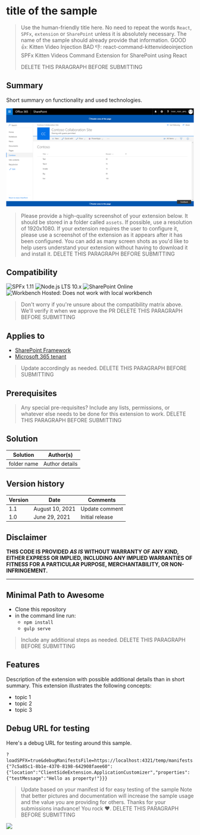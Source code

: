 # title of the sample

> Use the human-friendly title here. No need to repeat the words `React`, `SPFx`, `extension` or `SharePoint` unless it is absolutely necessary. The name of the sample should already provide that information.
> GOOD 👍:
>     Kitten Video Injection
> BAD 👎:
>     react-command-kittenvideoinjection
>     SPFx Kitten Videos Command Extension for SharePoint using React
>
> DELETE THIS PARAGRAPH BEFORE SUBMITTING

## Summary
Short summary on functionality and used technologies.

![picture of the extension in action](assets/preview.png)

> Please provide a high-quality screenshot of your extension below. It should be stored in a folder called `assets`. 
> If possible, use a resolution of 1920x1080. 
> If your extension requires the user to configure it, please use a screenshot of the extension as it appears after it has been configured.
> You can add as many screen shots as you'd like to help users understand your extension without having to download it and install it.
> DELETE THIS PARAGRAPH BEFORE SUBMITTING

## Compatibility

![SPFx 1.11](https://img.shields.io/badge/SPFx-1.11.0-green.svg)
![Node.js LTS 10.x](https://img.shields.io/badge/Node.js-LTS%2010.x-green.svg)
![SharePoint Online](https://img.shields.io/badge/SharePoint-Online-yellow.svg)
![Workbench Hosted: Does not work with local workbench](https://img.shields.io/badge/Workbench-Hosted-yellow.svg)

> Don't worry if you're unsure about the compatibility matrix above. We'll verify it when we approve the PR
> DELETE THIS PARAGRAPH BEFORE SUBMITTING

## Applies to

* [SharePoint Framework](https://docs.microsoft.com/sharepoint/dev/spfx/sharepoint-framework-overview)
* [Microsoft 365 tenant](https://docs.microsoft.com/sharepoint/dev/spfx/set-up-your-developer-tenant)

> Update accordingly as needed.
> DELETE THIS PARAGRAPH BEFORE SUBMITTING

## Prerequisites
 
> Any special pre-requisites? Include any lists, permissions, or whatever else needs to be done for this extension to work.
> DELETE THIS PARAGRAPH BEFORE SUBMITTING

## Solution

Solution|Author(s)
--------|---------
folder name | Author details

## Version history

Version|Date|Comments
-------|----|--------
1.1|August 10, 2021|Update comment
1.0|June 29, 2021|Initial release

## Disclaimer
**THIS CODE IS PROVIDED *AS IS* WITHOUT WARRANTY OF ANY KIND, EITHER EXPRESS OR IMPLIED, INCLUDING ANY IMPLIED WARRANTIES OF FITNESS FOR A PARTICULAR PURPOSE, MERCHANTABILITY, OR NON-INFRINGEMENT.**

---

## Minimal Path to Awesome

- Clone this repository
- in the command line run:
  - `npm install`
  - `gulp serve`

> Include any additional steps as needed.
> DELETE THIS PARAGRAPH BEFORE SUBMITTING

## Features

Description of the extension with possible additional details than in short summary.
This extension illustrates the following concepts:

- topic 1
- topic 2
- topic 3

## Debug URL for testing
Here's a debug URL for testing around this sample. 

```
?loadSPFX=true&debugManifestsFile=https://localhost:4321/temp/manifests.js&customActions={"7c5a85c1-8b1e-4370-8198-642908faee60":{"location":"ClientSideExtension.ApplicationCustomizer","properties":{"testMessage":"Hello as property!"}}}
```
> Update based on your manifest id for easy testing of the sample
> Note that better pictures and documentation will increase the sample usage and the value you are providing for others. Thanks for your submissions inadvance! You rock ❤.
> DELETE THIS PARAGRAPH BEFORE SUBMITTING

<img src="https://telemetry.sharepointpnp.com/sp-dev-fx-extensions/samples/readme-template" />
